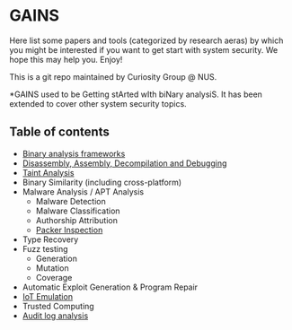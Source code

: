 # GAINS
Here list some papers and tools (categorized by research aeras) by which you might be interested if you want to get start with system security. We hope this may help you.
Enjoy!

This is a git repo maintained by Curiosity Group @ NUS.

*GAINS used to be Getting stArted wIth biNary analysiS. It has been extended to cover other system security topics.   
## Table of contents
- [Binary analysis frameworks](framework.md)
- [Disassembly, Assembly, Decompilation and Debugging](disasm.md)
- [Taint Analysis](taint.md)
- Binary Similarity (including cross-platform)
- Malware Analysis / APT Analysis
	- Malware Detection
	- Malware Classification
	- Authorship Attribution
	- [Packer Inspection](malware/packer.md)
- Type Recovery
- Fuzz testing
	- Generation
	- Mutation
	- Coverage
- Automatic Exploit Generation & Program Repair
- [IoT Emulation](emulation.md)
- Trusted Computing
- [Audit log analysis](auditlog.md)
